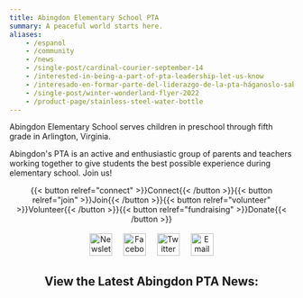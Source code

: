 ```yaml
---
title: Abingdon Elementary School PTA
summary: A peaceful world starts here.
aliases:
    - /espanol
    - /community
    - /news
    - /single-post/cardinal-courier-september-14
    - /interested-in-being-a-part-of-pta-leadership-let-us-know
    - /interesado-en-formar-parte-del-liderazgo-de-la-pta-háganoslo-saber
    - /single-post/winter-wonderland-flyer-2022
    - /product-page/stainless-steel-water-bottle
---
```


<style>
hr { display: none; }
.title, .textcenter { text-align: center; }
</style>

<script>
    var images = ["carousel/abingdon.webp", "carousel/IMG_2663.webp", "carousel/IMG_5072.webp", "carousel/IMG_7308.webp", "carousel/IMG_2669.webp", "carousel/040222_3.webp"];
    var randomName = images[Math.floor(Math.random() * images.length)];
</script>

<script>document.write('<img src="/' + randomName + '" height="414px" width="736px" alt="Abingdon Elementary" class="halfcenter">');</script>

Abingdon Elementary School serves children in preschool through fifth grade in Arlington, Virginia.

Abingdon's PTA is an active and enthusiastic group of parents and teachers working together to give students the best possible experience during elementary school. Join us!

<div class="textcenter">
{{< button relref="connect" >}}Connect{{< /button >}}{{< button relref="join" >}}Join{{< /button >}}{{< button relref="volunteer" >}}Volunteer{{< /button >}}{{< button relref="fundraising" >}}Donate{{< /button >}}
<br>
<br>
<a href="https://eepurl.com/inceYc"><img src="/images/Newsletter.svg" height="40" width="40" alt="Newsletter logo" title="Subscribe to our email newsletter, the Cardinal Courier"></a> &nbsp;&nbsp;&nbsp; <a href="https://www.facebook.com/AbingdonElementaryPTA"><img src="/images/Facebook.svg" height="40" width="40" alt="Facebook logo" title="Follow us on Facebook"></a> &nbsp;&nbsp;&nbsp; <a href="https://twitter.com/AbingdonPTA"><img src="/images/Twitter.svg" height="40" width="40" alt="Twitter logo" title="Follow us on Twitter"></a> &nbsp;&nbsp;&nbsp;<!-- <a href="/whatsapp"><img src="/images/WhatsApp.svg" height="40" width="40" alt="WhatsApp logo" title="Join our WhatsApp groups"></a> &nbsp;&nbsp;&nbsp; <a href="posts/index.xml"><img src="/images/RSS.svg" height="40" width="40" alt="RSS logo" title="Subscribe to our RSS feed"></a> &nbsp;&nbsp;&nbsp;--> <a href="mailto:abingdonelementarypta@gmail.com"><img src="/images/Email.svg" height="40" width="40" alt="Email logo" title="Email us"></a>

<h2>View the Latest Abingdon PTA News:</h2>
</div>